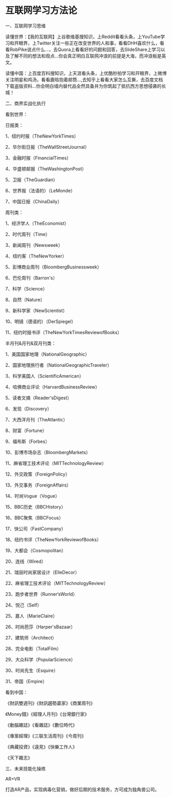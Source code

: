 # 互联网学习方法论

一、互联网学习思维

读懂世界：【我的互联网】上谷歌维基搜知识，上Reddit看看头条，上YouTube学习和开眼界，上Twitter关注一些正在改变世界的人和事，看看DHH喜欢什么，看看RobPike说点什么…，去Quora上看看好的问题和回答，去SlideShare上学习以及了解不同的想法和观点…你会真正明白互联网冲浪的前提是大海，而冲浪板是英文。

读懂中国：上百度百科搜知识，上天涯看头条，上优酷秒拍学习和开眼界，上微博关注明星和鸡汤，看看鹿晗抱着邮筒...,去知乎上看看大家怎么互撕，去百度文档下载盗版资料...你会明白墙内替代品全然具备并为你筑起了抵抗西方思想侵袭的长城！

二、商界实战化执行

看到世界：

日报类：

1、纽约时报（TheNewYorkTimes）

2、华尔街日报（TheWallStreetJournal）

3、金融时报（FinancialTimes）

4、华盛顿邮报（TheWashingtonPost）

5、卫报（TheGuardian）

6、世界报（法语的）（LeMonde）

7、中国日报（ChinaDaily）

周刊类：

1、经济学人（TheEconomist）

2、时代周刊（Time）

3、新闻周刊（Newsweek）

4、纽约客（TheNewYorker）

5、彭博商业周刊（BloombergBusinessweek）

6、巴伦周刊（Barron's）

7、科学（Science）

8、自然（Nature）

9、新科学家（NewScientist）

10、明镜（德语的）（DerSpiegel）

11、纽约时报书评（TheNewYorkTimesReviewofBooks）

半月刊&amp;月刊&amp;双月刊类：

1、美国国家地理（NationalGeographic）

2、国家地理旅行者（NationalGeographicTraveler）

3、科学美国人（ScientificAmerican）

4、哈佛商业评论（HarvardBusinessReview）

5、读者文摘（Reader'sDigest）

6、发现（Discovery）

7、大西洋月刊（TheAtlantic）

8、财富（Fortune）

9、福布斯（Forbes）

10、彭博市场杂志（BloombergMarkets）

11、麻省理工技术评论（MITTechnologyReview）

12、外交政策（ForeignPolicy）

13、外交事务（ForeignAffairs）

14、时尚Vogue（Vogue）

15、BBC历史（BBCHistory）

16、BBC聚焦（BBCFocus）

17、快公司（FastCompany）

18、纽约书评（TheNewYorkReviewofBooks）

19、大都会（Cosmopolitan）

20、连线（Wired）

21、瑞丽时尚家居设计（ElleDecor）

22、麻省理工技术评论（MITTechnologyReview）

23、跑步者世界（Runner‘sWorld）

24、悦己（Self）

25、嘉人（MarieClaire）

26、时尚芭莎（Harper'sBazaar）

27、建筑师（Architect）

28、完全电影（TotalFilm）

29、大众科学（PopularScience）

30、时尚先生（Esquire）

31、帝国（Empire）

看到中国：

《財訊雙週刊》《財訊趨勢贏家》《商業周刊》

《Money錢》《經理人月刊》《台灣銀行家》

《動腦雜誌》《看雜誌》《數位時代》

《專案經理》《三联生活周刊》《今周刊》

《典藏投資》《遠見》《快樂工作人》

《天下雜志》

三、未来技能化操练

AR+VR

打造AR产品，实现病毒化营销，做好后期的技术服务，方可成为独角兽公司。
